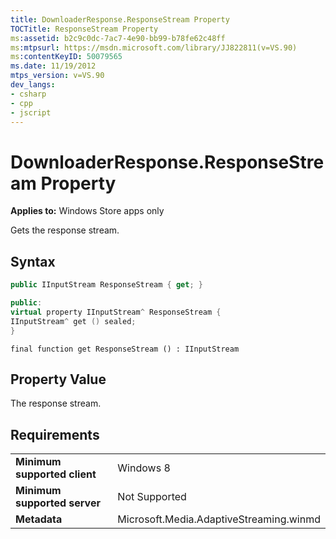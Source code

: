 ```yaml
---
title: DownloaderResponse.ResponseStream Property
TOCTitle: ResponseStream Property
ms:assetid: b2c9c0dc-7ac7-4e90-bb99-b78fe62c48ff
ms:mtpsurl: https://msdn.microsoft.com/library/JJ822811(v=VS.90)
ms:contentKeyID: 50079565
ms.date: 11/19/2012
mtps_version: v=VS.90
dev_langs:
- csharp
- cpp
- jscript
---
```


# DownloaderResponse.ResponseStream Property

**Applies to:** Windows Store apps only

Gets the response stream.

## Syntax

```csharp
public IInputStream ResponseStream { get; }
```

```cpp
public:
virtual property IInputStream^ ResponseStream {
IInputStream^ get () sealed;
}
```

```jscript
final function get ResponseStream () : IInputStream
```

## Property Value

The response stream.

## Requirements

|||
|--- |--- |
|**Minimum supported client**|Windows 8|
|**Minimum supported server**|Not Supported|
|**Metadata**|Microsoft.Media.AdaptiveStreaming.winmd|

